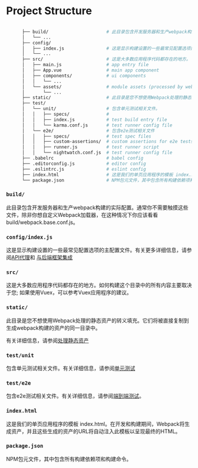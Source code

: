 # Project Structure

``` bash

      ├── build/                      # 此目录包含开发服务器和生产webpack构建的实际配置。通常你不需要触摸这些文件，除非你想自定义Webpack加载器，在这种情况下你应该看看build/webpack.base.conf.js。
      │   └── ...
      ├── config/
      │   ├── index.js                # 这是显示构建设置的一些最常见配置选项的主配置文件。
      │   └── ...
      ├── src/                        # 这是大多数应用程序代码都存在的地方。
      │   ├── main.js                 # app entry file
      │   ├── App.vue                 # main app component
      │   ├── components/             # ui components
      │   │   └── ...
      │   └── assets/                 # module assets (processed by webpack)
      │       └── ...
      ├── static/                     # 此目录是您不想使用Webpack处理的静态资产的转义填充。它们将被直接复制到生成webpack构建的资产的同一目录中。
      ├── test/
      │   └── unit/                   # 包含单元测试相关文件。
      │   │   ├── specs/              #
      │   │   ├── index.js            # test build entry file
      │   │   └── karma.conf.js       # test runner config file
      │   └── e2e/                    # 包含e2e测试相关文件
      │   │   ├── specs/              # test spec files
      │   │   ├── custom-assertions/  # custom assertions for e2e tests
      │   │   ├── runner.js           # test runner script
      │   │   └── nightwatch.conf.js  # test runner config file
      ├── .babelrc                    # babel config
      ├── .editorconfig.js            # editor config
      ├── .eslintrc.js                # eslint config
      ├── index.html                  # 这是我们的单页应用程序的模板 index.html。在开发和构建期间，Webpack将生成资产，并且这些生成的资产的URL将自动注入此模板以呈现最终的HTML。
      └── package.json                # NPM包元文件，其中包含所有构建依赖项和构建命令。

```

### `build/`

此目录包含开发服务器和生产webpack构建的实际配置。通常你不需要触摸这些文件，除非你想自定义Webpack加载器，在这种情况下你应该看看build/webpack.base.conf.js。

### `config/index.js`

这是显示构建设置的一些最常见配置选项的主配置文件。有关更多详细信息，请参阅[API代理](api-proxy.md)和 [与后端框架集成](backend.md)

### `src/`

这是大多数应用程序代码都存在的地方。如何构建这个目录中的所有内容主要取决于您; 如果使用Vuex，可以参考Vuex应用程序的建议。

### `static/`

此目录是您不想使用Webpack处理的静态资产的转义填充。它们将被直接复制到生成webpack构建的资产的同一目录中。

有关详细信息，请参阅[处理静态资产](static.md)

### `test/unit`

包含单元测试相关文件。有关详细信息，请参阅[单元测试](unit-test.md)

### `test/e2e`
包含e2e测试相关文件。有关详细信息，请参阅[端到端测试](end.md)。

### `index.html`

这是我们的单页应用程序的模板 index.html。在开发和构建期间，Webpack将生成资产，并且这些生成的资产的URL将自动注入此模板以呈现最终的HTML。

### `package.json`

NPM包元文件，其中包含所有构建依赖项和构建命令。
